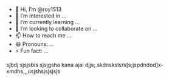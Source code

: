 - 👋 Hi, I’m @roy1513
- 👀 I’m interested in ...
- 🌱 I’m currently learning ...
- 💞️ I’m looking to collaborate on ...
- 📫 How to reach me ...
- 😄 Pronouns: ...
- ⚡ Fun fact: ...

<!---
roy1513/roy1513 is a ✨ special ✨ repository because its `README.md` (this file) appears on your GitHub profile.
You can click the Preview link to take a look at your changes.
--->
sjbdj
sjsjsbis
sjsjgsha
kana
ajai djjs;.skdnsksls/s[s;jspdndod]x-xmdhs,,,usjshsjsjsjsjs
